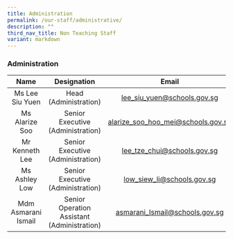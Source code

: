 ```yaml
---
title: Administration
permalink: /our-staff/administrative/
description: ""
third_nav_title: Non Teaching Staff
variant: markdown
---
```

### Administration

| Name | Designation | Email |
|:---:|:---:|:---:|
| Ms Lee Siu Yuen | Head <br>(Administration) | [lee\_siu\_yuen@schools.gov.sg](mailto:lee_siu_yuen@schools.gov.sg) |
| Ms Alarize Soo | Senior Executive <br>(Administration) | [alarize\_soo\_hoo\_mei@schools.gov.sg](mailto:alarize_soo_hoo_mei@schools.gov.sg) |
| Mr Kenneth Lee | Senior Executive<br>(Administration) | [lee\_tze\_chui@schools.gov.sg](mailto:lee_tze_chui@schools.gov.sg) |
| Ms Ashley Low | Senior Executive<br>(Administration) | [low\_siew\_li@schools.gov.sg](mailto:low_siew_li@schools.gov.sg) |
| Mdm Asmarani Ismail | Senior Operation Assistant<br>(Administration) | asmarani_Ismail@schools.gov.sg